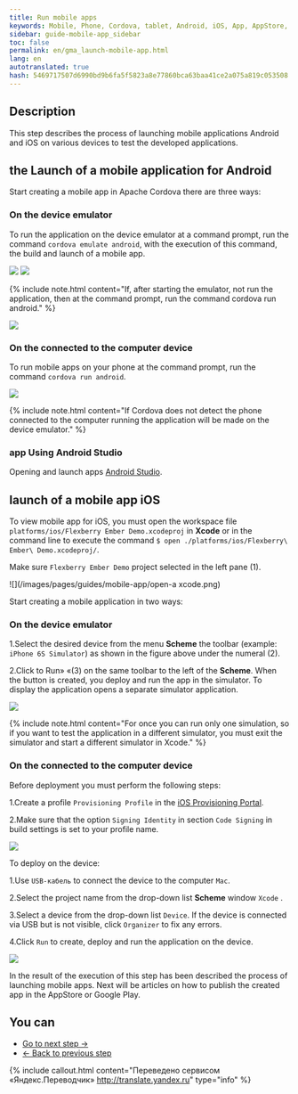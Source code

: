 ```yaml
--- 
title: Run mobile apps 
keywords: Mobile, Phone, Cordova, tablet, Android, iOS, App, AppStore, play market 
sidebar: guide-mobile-app_sidebar 
toc: false 
permalink: en/gma_launch-mobile-app.html 
lang: en 
autotranslated: true 
hash: 5469717507d6990bd9b6fa5f5823a8e77860bca63baa41ce2a075a819c053508 
--- 
```


## Description 

This step describes the process of launching mobile applications Android and iOS on various devices to test the developed applications. 

## the Launch of a mobile application for Android 

Start creating a mobile app in Apache Cordova there are three ways: 

### On the device emulator 

To run the application on the device emulator at a command prompt, run the command `cordova emulate android`, with the execution of this command, the build and launch of a mobile app. 

![](/images/pages/guides/mobile-app/cordova-emulate-android.png) 
![](/images/pages/guides/mobile-app/cordova-emulate-android1.png) 

{% include note.html content="If, after starting the emulator, not run the application, then at the command prompt, run the command cordova run android." %} 

![](/images/pages/guides/mobile-app/cordova-run-mobile-app.png) 

### On the connected to the computer device 

To run mobile apps on your phone at the command prompt, run the command `cordova run android`. 

![](/images/pages/guides/mobile-app/cordova-run-mobile-app2.png) 

{% include note.html content="If Cordova does not detect the phone connected to the computer running the application will be made on the device emulator." %} 

### app Using Android Studio 

Opening and launch apps [Android Studio](https://cordova.apache.org/docs/en/latest/guide/platforms/android/index.html#opening-a-project-in-android-studio). 

## launch of a mobile app iOS 

To view mobile app for iOS, you must open the workspace file `platforms/ios/Flexberry Ember Demo.xcodeproj` in **Xcode** or in the command line to execute the command `$ open ./platforms/ios/Flexberry\ Ember\ Demo.xcodeproj/`. 

Make sure `Flexberry Ember Demo` project selected in the left pane (1). 

![](/images/pages/guides/mobile-app/open-a xcode.png) 

Start creating a mobile application in two ways: 

### On the device emulator 

1.Select the desired device from the menu **Scheme** the toolbar (example: `iPhone 6S Simulator`) as shown in the figure above under the numeral (2). 

2.Click to Run» «(3) on the same toolbar to the left of the **Scheme**. When the button is created, you deploy and run the app in the simulator. To display the application opens a separate simulator application. 

![](/images/pages/guides/mobile-app/open-mobeli-app.png) 

{% include note.html content="For once you can run only one simulation, so if you want to test the application in a different simulator, you must exit the simulator and start a different simulator in Xcode." %} 

### On the connected to the computer device 

Before deployment you must perform the following steps: 

1.Create a profile `Provisioning Profile` in the [iOS Provisioning Portal](https://developer.apple.com/ios/manage/overview/index.action). 

2.Make sure that the option `Signing Identity` in section `Code Signing` in build settings is set to your profile name. 

![](/images/pages/guides/mobile-app/signing-identity.png) 

To deploy on the device: 

1.Use `USB-кабель` to connect the device to the computer `Mac`. 

2.Select the project name from the drop-down list **Scheme** window `Xcode` . 

3.Select a device from the drop-down list `Device`. If the device is connected via USB but is not visible, click `Organizer` to fix any errors. 

4.Click `Run` to create, deploy and run the application on the device. 

![](/images/pages/guides/mobile-app/iphone-5s.png) 

In the result of the execution of this step has been described the process of launching mobile apps. Next will be articles on how to publish the created app in the AppStore or Google Play. 

## You can 

* [Go to next step ->](gma_publish-mobile-app.html) 
* [<- Back to previous step](gma_build-mobile-app.html) 



{% include callout.html content="Переведено сервисом «Яндекс.Переводчик» <http://translate.yandex.ru>" type="info" %}